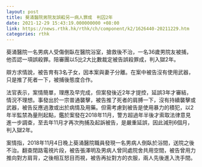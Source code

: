 ```yaml
---
layout: post
title: 葵涌醫院男院友誤殺另一病人罪成　判囚2年
date: 2021-12-29 15:43:19.000000000 +08:00
link: https://news.rthk.hk/rthk/ch/component/k2/1626440-20211229.htm
categories: rthk
---
```


葵涌醫院一名男病人受傷倒臥在醫院浴室，搶救後不治，一名36歲男院友被捕，他否認一項誤殺罪。陪審團以5比2大比數裁定被告誤殺罪成，判入獄2年。

辯方求情說，被告育有3名子女，因本案與妻子分離。在案中被告沒有使用武器，只是推了死者一下，被捕後態度合作。

法官表示，案情簡單，理應及早完成，但案發後近2年才提控，延誤3年才審結，情況不理想。事發出於一宗普通襲擊，被告推了死者的肩膊一下，沒有持續襲擊或武器，被告反應過激或出於病情及用藥。但需考慮到被告是使用暴力的積犯，以2年半監禁為量刑起點，鑑於案發在2018年11月，警方超過年半後才索取法律意見進一步調查，至去年11月才再次拘捕及起訴被告，是嚴重延誤，因此減刑6個月，判入獄2年。

案情指，2018年11月4日晚上葵涌醫院職員發現一名男病人倒臥於浴間，送院之後不治。翻查閉路電視片段，被告張澤明及男病人曾同處院舍共用空間，被告曾用力推向對方肩背，之後相互怒目而視，被告再扯對方的衣服，兩人先後進入洗手間。

